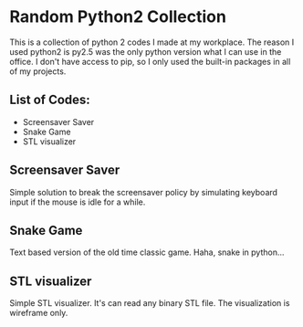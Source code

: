 # Random Python2 Collection
This is a collection of python 2 codes I made at my workplace. The reason I used python2 is py2.5 was the only python version what I can use in the office. I don't have access to pip, so I only used the built-in packages in all of my projects. 

## List of Codes:
* Screensaver Saver
* Snake Game
* STL visualizer

## Screensaver Saver
Simple solution to break the screensaver policy by simulating keyboard input if the mouse is idle for a while.

## Snake Game
Text based version of the old time classic game. Haha, snake in python...

## STL visualizer
Simple STL visualizer. It's can read any binary STL file. The visualization is wireframe only.
